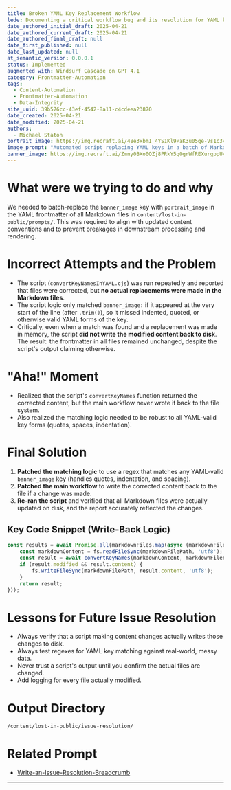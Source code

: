 ```yaml
---
title: Broken YAML Key Replacement Workflow
lede: Documenting a critical workflow bug and its resolution for YAML key replacement in Markdown frontmatter.
date_authored_initial_draft: 2025-04-21
date_authored_current_draft: 2025-04-21
date_authored_final_draft: null
date_first_published: null
date_last_updated: null
at_semantic_version: 0.0.0.1
status: Implemented
augmented_with: Windsurf Cascade on GPT 4.1
category: Frontmatter-Automation
tags:
  - Content-Automation
  - Frontmatter-Automation
  - Data-Integrity
site_uuid: 39b576cc-43ef-4542-8a11-c4cdeea23870
date_created: 2025-04-21
date_modified: 2025-04-21
authors:
  - Michael Staton
portrait_image: https://img.recraft.ai/48e3xbmI_4YS1Kl9PaK3u05qe-Vs1c3vRk8jxUq-bXM/rs:fit:1024:1820:0/raw:1/plain/abs://external/images/d6e750af-63bc-447f-86b6-17a9c6ff5846
image_prompt: "Automated script replacing YAML keys in a batch of Markdown files, with before/after code blocks and a green checkmark for success."
banner_image: https://img.recraft.ai/Zmny0BXo0OZj8PRkY5qOgrWfREXurgppUve9hkrYUtU/rs:fit:2048:1024:0/raw:1/plain/abs://external/images/1de5dbca-4493-4955-a601-a3cb57ba5758
---
```


# What were we trying to do and why

We needed to batch-replace the `banner_image` key with `portrait_image` in the YAML frontmatter of all Markdown files in `content/lost-in-public/prompts/`. This was required to align with updated content conventions and to prevent breakages in downstream processing and rendering.

# Incorrect Attempts and the Problem

- The script (`convertKeyNamesInYAML.cjs`) was run repeatedly and reported that files were corrected, but **no actual replacements were made in the Markdown files**.
- The script logic only matched `banner_image:` if it appeared at the very start of the line (after `.trim()`), so it missed indented, quoted, or otherwise valid YAML forms of the key.
- Critically, even when a match was found and a replacement was made in memory, the script **did not write the modified content back to disk**. The result: the frontmatter in all files remained unchanged, despite the script's output claiming otherwise.

# "Aha!" Moment

- Realized that the script's `convertKeyNames` function returned the corrected content, but the main workflow never wrote it back to the file system.
- Also realized the matching logic needed to be robust to all YAML-valid key forms (quotes, spaces, indentation).

# Final Solution

1. **Patched the matching logic** to use a regex that matches any YAML-valid `banner_image` key (handles quotes, indentation, and spacing).
2. **Patched the main workflow** to write the corrected content back to the file if a change was made.
3. **Re-ran the script** and verified that all Markdown files were actually updated on disk, and the report accurately reflected the changes.

## Key Code Snippet (Write-Back Logic)
```js
const results = await Promise.all(markdownFiles.map(async (markdownFilePath) => {
    const markdownContent = fs.readFileSync(markdownFilePath, 'utf8');
    const result = await convertKeyNames(markdownContent, markdownFilePath);
    if (result.modified && result.content) {
        fs.writeFileSync(markdownFilePath, result.content, 'utf8');
    }
    return result;
}));
```

# Lessons for Future Issue Resolution

- Always verify that a script making content changes actually writes those changes to disk.
- Always test regexes for YAML key matching against real-world, messy data.
- Never trust a script's output until you confirm the actual files are changed.
- Add logging for every file actually modified.

# Output Directory
`/content/lost-in-public/issue-resolution/`

# Related Prompt
- [Write-an-Issue-Resolution-Breadcrumb](../prompts/workflow/Write-an-Issue-Resolution-Breadcrumb.md)

---
